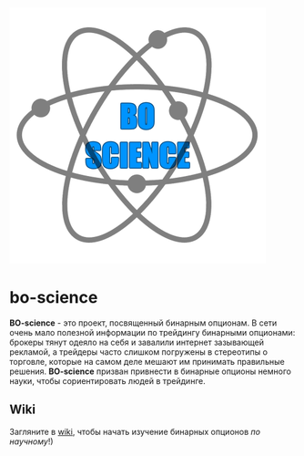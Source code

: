 ![bo-science-logo](img/bo-science-logo-450x450.png)
# bo-science

**BO-science** - это проект, посвященный бинарным опционам. В сети очень мало полезной информации по трейдингу бинарными опционами: брокеры тянут одеяло на себя и завалили интернет зазывающей рекламой, а трейдеры часто слишком погружены в стереотипы о торговле, которые на самом деле мешают им принимать правильные решения. **BO-science** призван привнести в бинарные опционы немного науки, чтобы сориентировать людей в трейдинге.

## Wiki

Загляните в [wiki](https://github.com/NewYaroslav/bo-science/wiki), чтобы начать изучение бинарных опционов *по научному*!)

